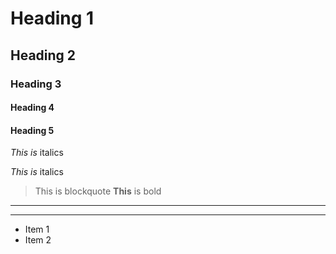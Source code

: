 <!--Headings-->
# Heading 1 
## Heading 2
### Heading 3
#### Heading 4
#### Heading 5

<!--Italics-->
*This is* italics

_This is_ italics

>This is blockquote
**This** is bold
<!--Horizontal-->
---
____

* Item 1
* Item 2
